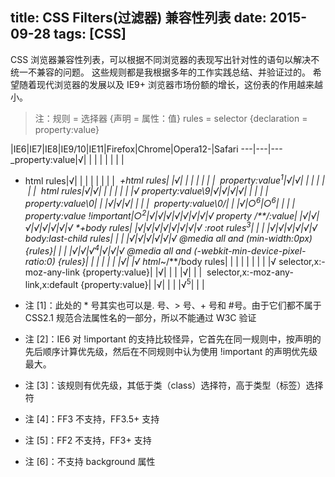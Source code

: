 title: CSS Filters(过滤器) 兼容性列表
date: 2015-09-28
tags: [CSS]
---
CSS 浏览器兼容性列表，可以根据不同浏览器的表现写出针对性的语句以解决不统一不兼容的问题。
这些规则都是我根据多年的工作实践总结、并验证过的。
希望随着现代浏览器的发展以及 IE9+ 浏览器市场份额的增长，这份表的作用越来越小。

> 注：规则 = 选择器 {声明 = 属性：值}
  rules = selector {declaration = property:value}


 |IE6|IE7|IE8|IE9/10|IE11|Firefox|Chrome|Opera12-|Safari
---|---|---
_<span>property:value</span>|√|&nbsp;|&nbsp;|&nbsp;|&nbsp;|&nbsp;|&nbsp;|&nbsp;|&nbsp;
* html <span>rules</span>|√|&nbsp;|&nbsp;|&nbsp;|&nbsp;|&nbsp;|&nbsp;|&nbsp;|&nbsp;
*+html <span>rules</span>|&nbsp;|√|&nbsp;|&nbsp;|&nbsp;|&nbsp;|&nbsp;|&nbsp;|&nbsp;
*<span>property:value</span><sup>1</sup>|√|√|&nbsp;|&nbsp;|&nbsp;|&nbsp;|&nbsp;|&nbsp;|&nbsp;
html* <span>rules</span>|√|√|&nbsp;|&nbsp;|&nbsp;|&nbsp;|&nbsp;|&nbsp;|√
<span>property:value</span>\9|√|√|√|√|&nbsp;|&nbsp;|&nbsp;|&nbsp;|&nbsp;
<span>property:value</span>\0|&nbsp;|&nbsp;|√|√|√|&nbsp;|&nbsp;|&nbsp;|&nbsp;
<span>property:value</span>\0/|&nbsp;|&nbsp;|√|○<sup>6</sup>|○<sup>6</sup>|&nbsp;|&nbsp;|&nbsp;|&nbsp;
<span>property:value</span> !important|○<sup>2</sup>|√|√|√|√|√|√|√|√
<span>property</span> /**/<span>:value</span>|&nbsp;|√|√|√|√|√|√|√|√
\*+body <span>rules</span>|&nbsp;|√|√|√|√|√|√|√|√
:root <span>rules</span><sup>3</sup>|&nbsp;|&nbsp;|&nbsp;|√|√|√|√|√|√
body:last-child <span>rules</span>|&nbsp;|&nbsp;|&nbsp;|√|√|√|√|√|√
@media all and (min-width:0px) {<span>rules</span>}|&nbsp;|&nbsp;|&nbsp;|√|√|√<sup>4</sup>|√|√|√
@media all and (-webkit-min-device-pixel-ratio:0) {<span>rules</span>}|&nbsp;|&nbsp;|&nbsp;|&nbsp;|&nbsp;|&nbsp;|√|&nbsp;|√
html*~/**/body <span>rules</span>|&nbsp;|&nbsp;|&nbsp;|&nbsp;|&nbsp;|&nbsp;|&nbsp;|&nbsp;|√
<span>selector</span>,x:-moz-any-link {<span>property:value</span>}|&nbsp;|√|&nbsp;|&nbsp;|&nbsp;|√|&nbsp;|&nbsp;|&nbsp;
<span>selector</span>,x:-moz-any-link,x:default {<span>property:value</span>}|&nbsp;|√|&nbsp;|&nbsp;|&nbsp;|√<sup>5</sup>|&nbsp;|&nbsp;|&nbsp;

* 注 [1]：此处的 * 号其实也可以是. 号、> 号、+ 号和 #号。由于它们都不属于 CSS2.1 规范合法属性名的一部分，所以不能通过 W3C 验证 </strong><br>
* 注 [2]：IE6 对 !important 的支持比较怪异，它首先在同一规则中，按声明的先后顺序计算优先级，然后在不同规则中认为使用 !important 的声明优先级最大。</strong> <br>
* 注 [3]：该规则有优先级，其低于类（class）选择符，高于类型（标签）选择符 </strong><br>
* 注 [4]：FF3 不支持，FF3.5+ 支持 </strong><br>
* 注 [5]：FF2 不支持，FF3+ 支持 </strong><br>
* 注 [6]：不支持 background 属性 </strong></li>
